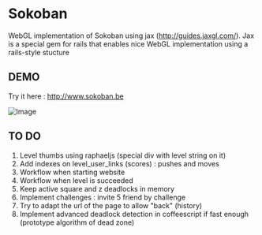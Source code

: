 Sokoban
=======

WebGL implementation of Sokoban using jax (http://guides.jaxgl.com/).
Jax is a special gem for rails that enables nice WebGL implementation using a rails-style stucture

DEMO
----

Try it here : http://www.sokoban.be

![Image](https://github.com/MichaelHoste/sokoban/raw/master/sokoban.png)

TO DO
-----

 1. Level thumbs using raphaeljs (special div with level string on it)
 2. Add indexes on level_user_links (scores) : pushes and moves
 3. Workflow when starting website
 4. Workflow when level is succeeded
 5. Keep active square and z deadlocks in memory
 6. Implement challenges : invite 5 friend by challenge
 7. Try to adapt the url of the page to allow "back" (history)
 8. Implement advanced deadlock detection in coffeescript if fast enough (prototype algorithm of dead zone)